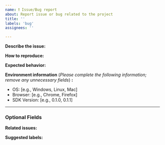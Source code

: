 ```yaml
---
name: ❗️ Issue/Bug report
about: Report issue or bug related to the project
title: ''
labels: 'bug'
assignees: ''

---
```


**Describe the issue:**
<!-- A clear and concise description of what the bug is. If applicable, add screenshots to help explain your problem. -->

**How to reproduce:**
<!-- Steps to reproduce the behavior. -->

**Expected behavior:**
<!-- A clear and concise description of what you expected to happen. -->

**Environment information** (_Please complete the following information; remove  any unnecessary fields_) **:**
 - OS: [e.g., Windows, Linux, Mac]
 - Browser: [e.g., Chrome, Firefox]
 - SDK Version: [e.g., 0.1.0, 0.1.1]

---

### Optional Fields

**Related issues:**
<!-- Any related issues from this/other repositories-->

**Suggested labels:**
<!-- Only to be used by non-members -->
